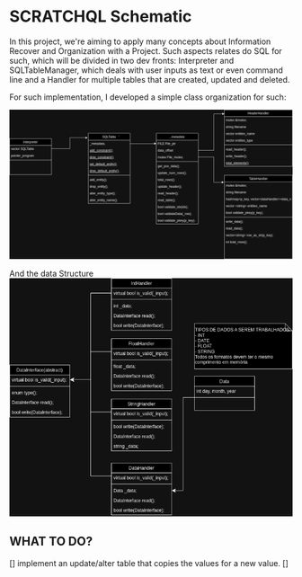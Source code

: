# SCRATCHQL Schematic


In this project, we're aiming to apply many concepts about  Information Recover and Organization with a Project. Such aspects relates do SQL for such, which will be divided in two dev fronts: Interpreter and SQLTableManager, which deals with user inputs as text or even command line and a Handler for multiple tables that are created, updated and deleted. 

For such implementation, I developed a simple class organization for such: 

![SQLTable](img/SQLtable.png) 

And the data Structure
![SQLTable](img/dataInterface.png) 



## WHAT TO DO? 

[] implement an update/alter table that copies the values for a new value.
[] 